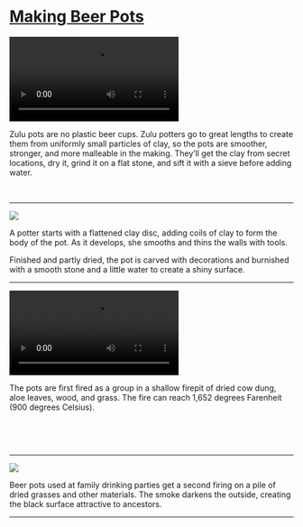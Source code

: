 # [Making Beer Pots](http://artsmia.github.io/griot/#/stories/154)

<video src='http://cdn.dx.artsmia.org/videos/MakingBeerPotsClay.mp4'></video>

<p>Zulu pots are no plastic beer cups. Zulu potters go to great lengths to create them from uniformly small particles of clay, so the pots are smoother, stronger, and more malleable in the making. They’ll get the clay from secret locations, dry it, grind it on a flat stone, and sift it with a sieve before adding water.</p><p> </p>

---

![](http://cdn.dx.artsmia.org/thumbs/tn_2013_TDXAfrica_050_01.jpg)

<p>A potter starts with a flattened clay disc, adding coils of clay to form the body of the pot. As it develops, she smooths and thins the walls with tools.</p><p>Finished and partly dried, the pot is carved with decorations and burnished with a smooth stone and a little water to create a shiny surface.</p>

---

<video src='http://cdn.dx.artsmia.org/videos/MakingBeerPots.mp4'></video>

<p>The pots are first fired as a group in a shallow firepit of dried cow dung, aloe leaves, wood, and grass. The fire can reach 1,652 degrees Farenheit (900 degrees Celsius).</p><p> </p><p> </p>

---

![](http://cdn.dx.artsmia.org/thumbs/tn_2013_TDXAfrica_053_01.jpg)

<p>Beer pots used at family drinking parties get a second firing on a pile of dried grasses and other materials. The smoke darkens the outside, creating the black surface attractive to ancestors.</p>

---
